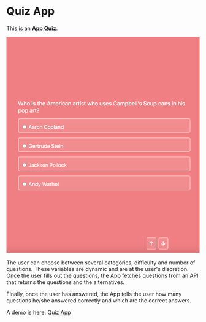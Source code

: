 
# Quiz App

This is an __App Quiz__.

![ScreenshotOne](./App/assets/Screenshot-22-10-02.png)



The user can choose between several categories, difficulty and number of questions. These variables are dynamic and are at the user's discretion. Once the user fills out the questions, the App fetches questions from an API that returns the questions and the alternatives.

Finally, once the user has answered, the App tells the user how many questions he/she answered correctly and which are the correct answers.

A demo is here: [Quiz App](https://quiz-app-git-main-neilchavez.vercel.app/)

